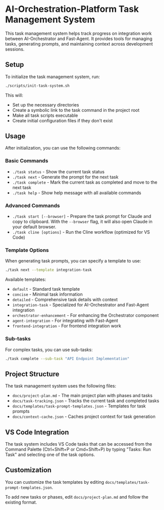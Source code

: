 # AI-Orchestration-Platform Task Management System

This task management system helps track progress on integration work between AI-Orchestrator and Fast-Agent. It provides tools for managing tasks, generating prompts, and maintaining context across development sessions.

## Setup

To initialize the task management system, run:

```bash
./scripts/init-task-system.sh
```

This will:
- Set up the necessary directories
- Create a symbolic link to the task command in the project root
- Make all task scripts executable
- Create initial configuration files if they don't exist

## Usage

After initialization, you can use the following commands:

### Basic Commands

- `./task status` - Show the current task status
- `./task next` - Generate the prompt for the next task
- `./task complete` - Mark the current task as completed and move to the next task
- `./task help` - Show help message with all available commands

### Advanced Commands

- `./task start [--browser]` - Prepare the task prompt for Claude and copy to clipboard. With the `--browser` flag, it will also open Claude in your default browser.
- `./task cline [options]` - Run the Cline workflow (optimized for VS Code)

### Template Options

When generating task prompts, you can specify a template to use:

```bash
./task next --template integration-task
```

Available templates:
- `default` - Standard task template
- `concise` - Minimal task information
- `detailed` - Comprehensive task details with context
- `integration-task` - Specialized for AI-Orchestrator and Fast-Agent integration
- `orchestrator-enhancement` - For enhancing the Orchestrator component
- `agent-integration` - For integrating with Fast-Agent
- `frontend-integration` - For frontend integration work

### Sub-tasks

For complex tasks, you can use sub-tasks:

```bash
./task complete --sub-task "API Endpoint Implementation"
```

## Project Structure

The task management system uses the following files:

- `docs/project-plan.md` - The main project plan with phases and tasks
- `docs/task-tracking.json` - Tracks the current task and completed tasks
- `docs/templates/task-prompt-templates.json` - Templates for task prompts
- `docs/context-cache.json` - Caches project context for task generation

## VS Code Integration

The task system includes VS Code tasks that can be accessed from the Command Palette (Ctrl+Shift+P or Cmd+Shift+P) by typing "Tasks: Run Task" and selecting one of the task options.

## Customization

You can customize the task templates by editing `docs/templates/task-prompt-templates.json`.

To add new tasks or phases, edit `docs/project-plan.md` and follow the existing format.
